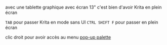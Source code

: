 

avec une tablette graphique avec écran 13" c'est bien d'avoir Krita en plein écran

`TAB` pour passer Krita en mode sans UI
`CTRL SHIFT F` pour passer en plein écran

clic droit pour avoir accès au menu [pop-up palette](https://docs.krita.org/en/reference_manual/popup-palette.html#pop-up-palette)
